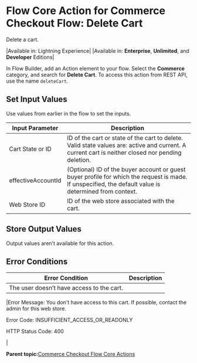 # Flow Core Action for Commerce Checkout Flow: Delete Cart

Delete a cart.

|Available in: Lightning Experience|
|Available in: **Enterprise**, **Unlimited**, and **Developer** Editions|

In Flow Builder, add an Action element to your flow. Select the **Commerce** category, and search for **Delete Cart**. To access this action from REST API, use the name `deleteCart`.

## Set Input Values

Use values from earlier in the flow to set the inputs.

|Input Parameter|Description|
|---------------|-----------|
|Cart State or ID|ID of the cart or state of the cart to delete. Valid state values are: active and current. A current cart is neither closed nor pending deletion.|
|effectiveAccountId|\(Optional\) ID of the buyer account or guest buyer profile for which the request is made. If unspecified, the default value is determined from context.|
|Web Store ID|ID of the web store associated with the cart.|

## Store Output Values

Output values aren’t available for this action.

## Error Conditions

|Error Condition|Description|
|---------------|-----------|
|The user doesn’t have access to the cart.

|Error Message: You don't have access to this cart. If possible, contact the admin for this web store.

 Error Code: INSUFFICIENT\_ACCESS\_OR\_READONLY

 HTTP Status Code: 400

|

**Parent topic:**[Commerce Checkout Flow Core Actions](../flow/flow_ref_elements_comm_actions_list.md)


